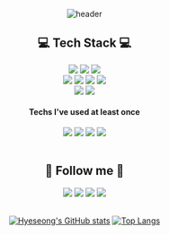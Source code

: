 <div align=center> 

![header](https://capsule-render.vercel.app/api?type=waving&color=ffebe9&height=230&section=header&text=Hyeseong%20Um&fontSize=60&fontColor=515151)
## 💻 Tech Stack 💻 <br>
<img src="https://img.shields.io/badge/Java-ED8B00?style=for-the-badge&logo=openjdk&logoColor=white"/>
<img src="https://img.shields.io/badge/Spring-6DB33F?style=for-the-badge&logo=spring&logoColor=white"/>
<img src="https://img.shields.io/badge/SpringBoot-6DB33F?style=for-the-badge&logo=springBoot&logoColor=white"/>
<br>
<img src="https://img.shields.io/badge/jQuery-0769AD?style=for-the-badge&logo=jquery&logoColor=white"/>
<img src="https://img.shields.io/badge/JavaScript-F7DF1E?style=for-the-badge&logo=JavaScript&logoColor=black"/>
<img src="https://img.shields.io/badge/HTML-E34F26?style=for-the-badge&logo=html5&logoColor=white"/>
<img src="https://img.shields.io/badge/CSS-1572B6?&style=for-the-badge&logo=css3&logoColor=white"/>
<br>
<img src="https://img.shields.io/badge/dbeaver-382923?style=for-the-badge&logo=dbeaver&logoColor=white"/>
<img src="https://img.shields.io/badge/MariaDB-003545?style=for-the-badge&logo=mariadb&logoColor=white"/>
<br>

#### Techs I've used at least once <br>
<img src="https://img.shields.io/badge/Python-3776AB?style=for-the-badge&logo=python&logoColor=white"/>
<img src="https://img.shields.io/badge/React-20232A?style=for-the-badge&logo=react&logoColor=61DAFB"/>
<img src="https://img.shields.io/badge/TypeScript-007ACC?style=for-the-badge&logo=typescript&logoColor=white"/>
<img src="https://img.shields.io/badge/Bootstrap-563D7C?style=for-the-badge&logo=bootstrap&logoColor=white"/>
<br><br>

## 🌈 Follow me 🌈 <br>
<a href="mailto:5391nks@gmail.com"><img src="https://img.shields.io/badge/Gmail-FF8383?style=for-the-badge&logo=Gmail&logoColor=white&link=mailto:5391nks@gmail.com"/></a>
<a href="mailto:5391nks@naver.com"><img src="https://img.shields.io/badge/Nmail-03C75A?style=for-the-badge&logo=naver&logoColor=white&link=mailto:5391nks@naver.com"/></a>
<a href="https://www.notion.so/e530499930ee487bb32baef79c9cbbcb?pvs=4/"><img src="https://img.shields.io/badge/notion-EAEAEA?style=for-the-badge&logo=notion&logoColor=black&link=https://www.notion.so/e530499930ee487bb32baef79c9cbbcb?pvs=4/"/></a>
<a href="https://seong-ee.tistory.com/"><img src="https://img.shields.io/badge/My tech blog-A9BCF5?style=for-the-badge&logo=tistory&logoColor=white&link=https://seong-ee.tistory.com/"/></a>
<br><br>

[![Hyeseong's GitHub stats](https://github-readme-stats.vercel.app/api?username=hyeseongUm&show_icons=true&theme=swift)](https://github.com/hyeseongUm?tab=repositories)
[![Top Langs](https://github-readme-stats.vercel.app/api/top-langs/?username=hyeseongUm&layout=compact)](https://github.com/hyeseongUm?tab=repositories)

</div>
